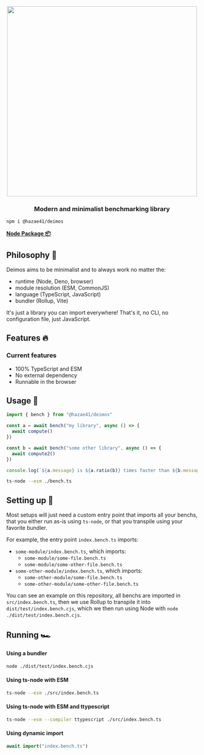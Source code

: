<div align="center">
<img width="500" src="https://user-images.githubusercontent.com/4405263/211883910-b3f96fd6-9a60-45d3-b330-5eb92b8dde0a.png" />
</div>
<h3 align="center">
Modern and minimalist benchmarking library
</h3>

```bash
npm i @hazae41/deimos
```

[**Node Package 📦**](https://www.npmjs.com/package/@hazae41/deimos)

## Philosophy 🧠

Deimos aims to be minimalist and to always work no matter the:
- runtime (Node, Deno, browser)
- module resolution (ESM, CommonJS)
- language (TypeScript, JavaScript)
- bundler (Rollup, Vite)

It's just a library you can import everywhere! That's it, no CLI, no configuration file, just JavaScript.

## Features 🔥

### Current features

- 100% TypeScript and ESM
- No external dependency
- Runnable in the browser

## Usage 🚀

```typescript
import { bench } from "@hazae41/deimos"

const a = await bench("my library", async () => {
  await compute()
})

const b = await bench("some other library", async () => {
  await compute2()
})

console.log(`${a.message} is ${a.ratio(b)} times faster than ${b.message}`)
```

```bash
ts-node --esm ./bench.ts
```

## Setting up 🔧

Most setups will just need a custom entry point that imports all your benchs, that you either run as-is using `ts-node`, or that you transpile using your favorite bundler.

For example, the entry point `index.bench.ts` imports:
  - `some-module/index.bench.ts`, which imports:
    - `some-module/some-file.bench.ts`
    - `some-module/some-other-file.bench.ts`
  - `some-other-module/index.bench.ts`, which imports:
    - `some-other-module/some-file.bench.ts`
    - `some-other-module/some-other-file.bench.ts`

You can see an example on this repository, all benchs are imported in `src/index.bench.ts`, then we use Rollup to transpile it into `dist/test/index.bench.cjs`, which we then run using Node with `node ./dist/test/index.bench.cjs`.

## Running 🏎️

#### Using a bundler

```bash
node ./dist/test/index.bench.cjs
```

#### Using ts-node with ESM

```bash
ts-node --esm ./src/index.bench.ts
```

#### Using ts-node with ESM and ttypescript

```bash
ts-node --esm --compiler ttypescript ./src/index.bench.ts
```

#### Using dynamic import

```typescript
await import("index.bench.ts")
```
